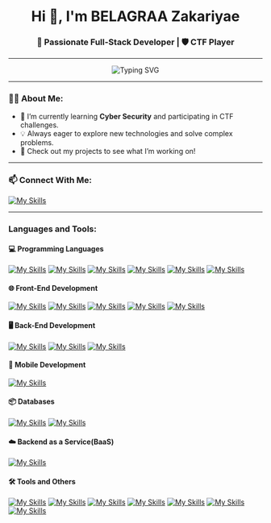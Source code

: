 <h1 align="center">Hi 👋, I'm BELAGRAA Zakariyae</h1>
<h3 align="center">🚀 Passionate Full-Stack Developer | 🛡️ CTF Player</h3>

---

<div align="center">
  <img src="https://readme-typing-svg.herokuapp.com?font=Fira+Code&size=22&duration=4000&pause=500&color=00FFAA&width=550&lines=Welcome+to+my+Cyber+Lair!;I+debug+while+eating+RAM+snacks.;Certified+Packet+Sniffer+%F0%9F%90%9D+%F0%9F%94%8D;404+Social+Skills+Not+Found.;Encrypt+first,+ask+questions+later!;Neurospicy+and+firewall-friendly+%F0%9F%94%A5%F0%9F%A7%91%E2%80%8D%F0%9F%92%BB" alt="Typing SVG" />
</div>


---

### 👨‍💻 About Me:
- 🌱 I’m currently learning **Cyber Security** and participating in CTF challenges.
- 💡 Always eager to explore new technologies and solve complex problems.
- 🔭 Check out my projects to see what I’m working on!

---

### 📫 Connect With Me:

[![My Skills](https://skillicons.dev/icons?i=linkedin)](https://linkedin.com/in/zakariyae-belagraa-8231a0260)

---

<h3 align="left">Languages and Tools:</h3>

<h4>💻 Programming Languages</h4>

[![My Skills](https://skillicons.dev/icons?i=c)](https://en.wikipedia.org/wiki/C_(programming_language))
[![My Skills](https://skillicons.dev/icons?i=cpp)](https://en.wikipedia.org/wiki/C%2B%2B)
[![My Skills](https://skillicons.dev/icons?i=php)](https://www.php.net/)
[![My Skills](https://skillicons.dev/icons?i=js)](https://en.wikipedia.org/wiki/JavaScript)
[![My Skills](https://skillicons.dev/icons?i=java)](https://www.java.com/en/)
[![My Skills](https://skillicons.dev/icons?i=py)](https://www.python.org/)

<h4>🌐 Front-End Development</h4>

[![My Skills](https://skillicons.dev/icons?i=html)](https://en.wikipedia.org/wiki/HTML)
[![My Skills](https://skillicons.dev/icons?i=css)](https://en.wikipedia.org/wiki/CSS)
[![My Skills](https://skillicons.dev/icons?i=bootstrap)](https://getbootstrap.com/)
[![My Skills](https://skillicons.dev/icons?i=tailwindcss)](https://tailwindcss.com/)
[![My Skills](https://skillicons.dev/icons?i=react)](https://react.dev/)

<h4>🖥️ Back-End Development</h4>

[![My Skills](https://skillicons.dev/icons?i=nodejs)](https://nodejs.org/en)
[![My Skills](https://skillicons.dev/icons?i=expressjs)](https://expressjs.com/)
[![My Skills](https://skillicons.dev/icons?i=laravel)](https://laravel.com/)

<h4>📱 Mobile Development</h4>

[![My Skills](https://skillicons.dev/icons?i=androidstudio)](https://developer.android.com/studio)

<h4>📦 Databases</h4>

[![My Skills](https://skillicons.dev/icons?i=mysql)](https://www.mysql.com/)
[![My Skills](https://skillicons.dev/icons?i=mongodb)](https://www.mongodb.com/)

<h4>☁️ Backend as a Service(BaaS)</h4>

[![My Skills](https://skillicons.dev/icons?i=firebase)](https://firebase.google.com/)

<h4>🛠️ Tools and Others</h4>

[![My Skills](https://skillicons.dev/icons?i=git)](https://git-scm.com/)
[![My Skills](https://skillicons.dev/icons?i=kali)](https://www.kali.org/)
[![My Skills](https://skillicons.dev/icons?i=ubuntu)](https://ubuntu.com/)
[![My Skills](https://skillicons.dev/icons?i=ae)](https://en.wikipedia.org/wiki/Adobe_After_Effects)
[![My Skills](https://skillicons.dev/icons?i=jquery)](https://jquery.com/)
[![My Skills](https://skillicons.dev/icons?i=maven)](https://maven.apache.org/)
[![My Skills](https://skillicons.dev/icons?i=npm)](https://www.npmjs.com/)

